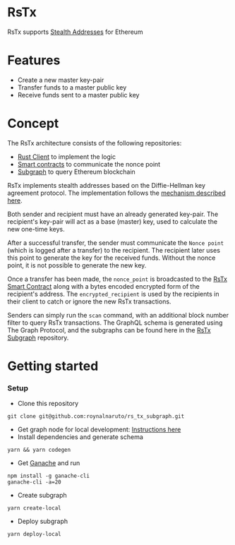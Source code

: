 # RsTx
RsTx supports [Stealth Addresses](https://www.investopedia.com/terms/s/stealth-address-cryptocurrency.asp) for Ethereum

# Features
* Create a new master key-pair
* Transfer funds to a master public key
* Receive funds sent to a master public key

# Concept
The RsTx architecture consists of the following repositories:
* [Rust Client](https://github.com/roynalnaruto/rs_tx_client) to implement the logic
* [Smart contracts](https://github.com/roynalnaruto/rs_tx_contracts) to communicate the nonce point
* [Subgraph](https://github.com/roynalnaruto/rs_tx_subgraph) to query Ethereum blockchain

RsTx implements stealth addresses based on the Diffie-Hellman key agreement protocol. The implementation follows the [mechanism described here](https://en.bitcoin.it/wiki/ECDH_address).

Both sender and recipient must have an already generated key-pair. The recipient's key-pair will act as a base (master) key, used to calculate the new one-time keys.

After a successful transfer, the sender must communicate the `Nonce point` (which is logged after a transfer) to the recipient. The recipient later uses this point to generate the key for the received funds. Without the nonce point, it is not possible to generate the new key.

Once a transfer has been made, the `nonce_point` is broadcasted to the [RsTx Smart Contract](https://github.com/roynalnaruto/rs_tx_contracts) along with a bytes encoded encrypted form of the recipient's address. The `encrypted_recipient` is used by the recipients in their client to catch or ignore the new RsTx transactions.

Senders can simply run the `scan` command, with an additional block number filter to query RsTx transactions. The GraphQL schema is generated using The Graph Protocol, and the subgraphs can be found here in the [RsTx Subgraph](https://github.com/roynalnaruto/rs_tx_subgraph) repository.

# Getting started
### Setup
* Clone this repository
```
git clone git@github.com:roynalnaruto/rs_tx_subgraph.git
```
* Get graph node for local development: [Instructions here](https://thegraph.com/docs/quick-start#local-development)
* Install dependencies and generate schema
```
yarn && yarn codegen
```
* Get [Ganache](https://github.com/trufflesuite/ganache-cli) and run
```
npm install -g ganache-cli
ganache-cli -a=20
```
* Create subgraph
```
yarn create-local
```
* Deploy subgraph
```
yarn deploy-local
```
